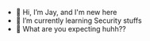 - 👋 Hi, I’m Jay, and I'm new here
- 🌱 I’m currently learning Security stuffs
- 👀 What are you expecting huhh?? 

